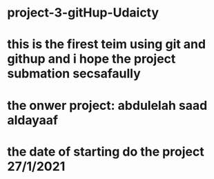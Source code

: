 # project-3-gitHup-Udaicty
# this is the firest teim using git and githup and i hope the project submation secsafaully 
# the onwer project: abdulelah saad aldayaaf
# the date of starting do the project 27/1/2021